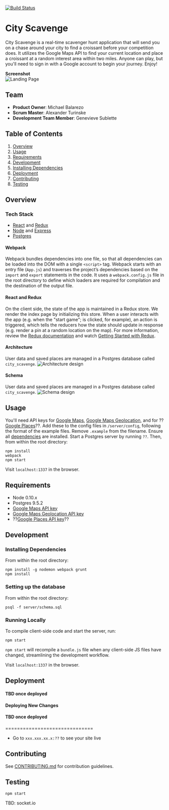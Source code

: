 [![Build Status](https://secure.travis-ci.org/FuturisticSalamander/CityScavenge.svg?branch=master)](http://travis-ci.org/FuturisticSalamander/CityScavenge)

# City Scavenge

City Scavenge is a real-time scavenger hunt application that will send you on a chase around your city to find a croissant before your competition does. It utilizes the Google Maps API to find your current location and place a croissant at a random interest area within two miles. Anyone can play, but you'll need to sign in with a Google account to begin your journey. Enjoy!

**Screenshot**  
![Landing Page](http://i.imgur.com/BZ2Th80.png)


## Team

  - __Product Owner__: Michael Balarezo
  - __Scrum Master__: Alexander Turinske
  - __Development Team Member__: Genevieve Sublette

## Table of Contents

1. [Overview](#overview)
2. [Usage](#usage)
3. [Requirements](#requirements)
4. [Development](#development)
5. [Installing Dependencies](#installing-dependencies)
6. [Deployment](#deployment)
7. [Contributing](#contributing)
8. [Testing](#testing)

## Overview

### Tech Stack
- [React](https://facebook.github.io/react/) and [Redux](http://redux.js.org/)
- [Node](https://nodejs.org/en/) and [Express](http://expressjs.com/)
- [Postgres](http://www.postgresql.org/)

#### Webpack
Webpack bundles dependencies into one file, so that all dependencies can be loaded into the DOM with a single `<script>` tag.  Webpack starts with an entry file (`App.js`) and traverses the project’s dependencies based on the `import` and `export` statements in the code. It uses a `webpack.config.js` file in the root directory to define which loaders are required for compilation and the destination of the output file.

#### React and Redux
On the client side, the state of the app is maintained in a Redux store. We render the index page by initializing this store. When a user interacts with the app (e.g. when the "start game"; is clicked, for example), an action is triggered, which tells the reducers how the state should update in response (e.g. render a pin at a random location on the map). For more information, review the [Redux documentation](http://redux.js.org/index.html) and watch [Getting Started with Redux](https://egghead.io/series/getting-started-with-redux).

#### Architecture
User data and saved places are managed in a Postgres database called `city_scavenge`.
![Architecture design](http://i.imgur.com/AYNorBl.png)

#### Schema
User data and saved places are managed in a Postgres database called `city_scavenge`.
![Schema design](http://i.imgur.com/FpiUDaX.png)

## Usage
You'll need API keys for [Google Maps](https://developers.google.com/maps/documentation/javascript/get-api-key), [Google Maps Geolocation](https://developers.google.com/maps/documentation/geolocation/get-api-key), and for ??[Google Places](https://developers.google.com/places/web-service/get-api-key)??. Add these to the config files in `/server/config`, following the format of the example files. Remove `.example` from the filename.
Ensure all [dependencies](#installing-dependencies) are installed. Start a Postgres server by running `??`. Then, from within the root directory:
```
npm install
webpack
npm start
```

Visit `localhost:1337` in the browser.

## Requirements

- Node 0.10.x
- Postgres 9.5.2
- [Google Maps API key](https://developers.google.com/maps/documentation/javascript/get-api-key)
- [Google Maps Geolocation API key](https://developers.google.com/maps/documentation/geolocation/get-api-key)
- ??[Google Places API key](https://developers.google.com/places/web-service/get-api-key)??

## Development

### Installing Dependencies

From within the root directory:

```
npm install -g nodemon webpack grunt
npm install
```

### Setting up the database

From within the root directory:

```
psql -f server/schema.sql
```

### Running Locally

To compile client-side code and start the server, run:
```
npm start
```
`npm start` will recompile a `bundle.js` file when any client-side JS files have changed, streamlining the development workflow.

Visit `localhost:1337` in the browser.

## Deployment
#### TBD once deployed

#### Deploying New Changes
#### TBD once deployed

==============================

- Go to `xxx.xxx.xx.x:??` to see your site live


## Contributing

See [CONTRIBUTING.md](CONTRIBUTING.md) for contribution guidelines.

## Testing
```
npm start
```

TBD:
socket.io

